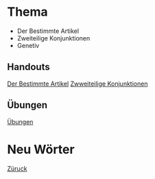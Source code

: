 # Thema
- Der Bestimmte Artikel
- Zweiteilige Konjunktionen
- Genetiv
## Handouts
[Der Bestimmte Artikel](../B1.1/handouts/20250217/der-bestimmte-artikel.pdf)
[Zwweiteilige Konjunktionen](../B1.1/handouts/20250217/zweiteilige-konjunktionen.pdf)

## Übungen
[Übungen](../B1.1/handouts/20250217/Ubung_20250220.pdf)
# Neu Wörter

[Züruck](../README.md)